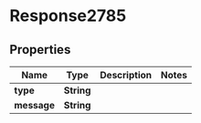 
# Response2785

## Properties
Name | Type | Description | Notes
------------ | ------------- | ------------- | -------------
**type** | **String** |  | 
**message** | **String** |  | 



